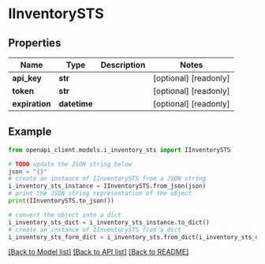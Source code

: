 # IInventorySTS


## Properties

Name | Type | Description | Notes
------------ | ------------- | ------------- | -------------
**api_key** | **str** |  | [optional] [readonly] 
**token** | **str** |  | [optional] [readonly] 
**expiration** | **datetime** |  | [optional] [readonly] 

## Example

```python
from openapi_client.models.i_inventory_sts import IInventorySTS

# TODO update the JSON string below
json = "{}"
# create an instance of IInventorySTS from a JSON string
i_inventory_sts_instance = IInventorySTS.from_json(json)
# print the JSON string representation of the object
print(IInventorySTS.to_json())

# convert the object into a dict
i_inventory_sts_dict = i_inventory_sts_instance.to_dict()
# create an instance of IInventorySTS from a dict
i_inventory_sts_form_dict = i_inventory_sts.from_dict(i_inventory_sts_dict)
```
[[Back to Model list]](../README.md#documentation-for-models) [[Back to API list]](../README.md#documentation-for-api-endpoints) [[Back to README]](../README.md)


